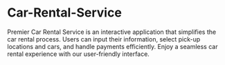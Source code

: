 # Car-Rental-Service
Premier Car Rental Service is an interactive application that simplifies the car rental process. Users can input their information, select pick-up locations and cars, and handle payments efficiently. Enjoy a seamless car rental experience with our user-friendly interface.
